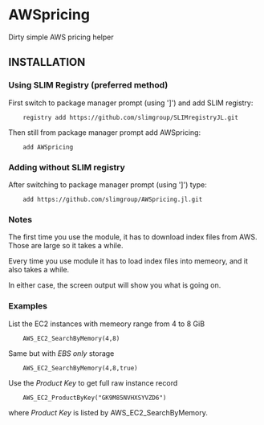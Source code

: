 # AWSpricing

Dirty simple AWS pricing helper

## INSTALLATION

### Using SLIM Registry (preferred method) ###

First switch to package manager prompt (using ']') and add SLIM registry:

```
	registry add https://github.com/slimgroup/SLIMregistryJL.git
```

Then still from package manager prompt add AWSpricing:

```
	add AWSpricing
```

### Adding without SLIM registry ###

After switching to package manager prompt (using ']') type:

```
	add https://github.com/slimgroup/AWSpricing.jl.git
```

### Notes

The first time you use the module, it has to download index files from AWS. Those are large so it takes a while.

Every time you use module it has to load index files into memeory, and it also takes a while.

In either case, the screen output will show you what is going on.

### Examples

List the EC2 instances with memeory range from 4 to 8 GiB

    	AWS_EC2_SearchByMemory(4,8)

Same but with *EBS only* storage

    	AWS_EC2_SearchByMemory(4,8,true)

Use the *Product Key* to get full raw instance record

    	AWS_EC2_ProductByKey("GK9M85NVHXSYVZD6")

where *Product Key* is listed by AWS_EC2_SearchByMemory.

